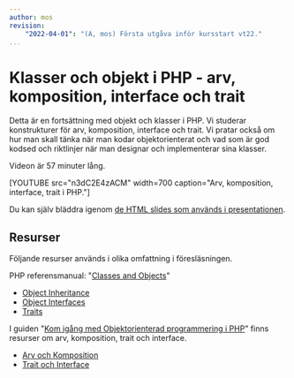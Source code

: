 ```yaml
---
author: mos
revision:
    "2022-04-01": "(A, mos) Första utgåva inför kursstart vt22."
...
```

Klasser och objekt i PHP - arv, komposition, interface och trait
====================

Detta är en fortsättning med objekt och klasser i PHP. Vi studerar konstrukturer för arv, komposition, interface och trait. Vi pratar också om hur man skall tänka när man kodar objektorienterat och vad som är god kodsed och riktlinjer när man designar och implementerar sina klasser.

Videon är 57 minuter lång.

[YOUTUBE src="n3dC2E4zACM" width=700 caption="Arv, komposition, interface, trait i PHP."]

Du kan själv bläddra igenom [de HTML slides som används i presentationen](https://dbwebb-se.github.io/mvc/lecture/L02-arv-och-komposition/slide.html).



Resurser
------------------------

Följande resurser används i olika omfattning i föresläsningen.

PHP referensmanual: "[Classes and Objects](https://www.php.net/manual/en/language.oop5.php)"

* [Object Inheritance](https://www.php.net/manual/en/language.oop5.inheritance.php)
* [Object Interfaces](https://www.php.net/manual/en/language.oop5.interfaces.php)
* [Traits](https://www.php.net/manual/en/language.oop5.traits.php)

I guiden "[Kom igång med Objektorienterad programmering i PHP](guide/kom-igang-med-objektorienterad-programmering-i-php)" finns resurser om arv, komposition, trait och interface.

* [Arv och Komposition](guide/kom-igang-med-objektorienterad-programmering-i-php/arv-och-komposition)
* [Trait och Interface](guide/kom-igang-med-objektorienterad-programmering-i-php/trait-och-interface)
